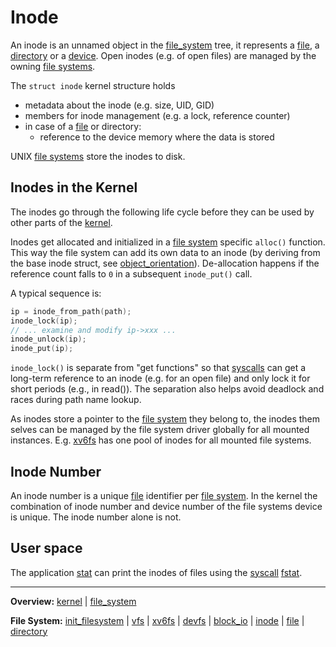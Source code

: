 # Inode

An inode is an unnamed object in the [file_system](file_system.md) tree, it represents a [file](file.md), a [directory](directory.md) or a [device](../devices/devices.md). 
Open inodes (e.g. of open files) are managed by the owning [file systems](file_system.md).

The `struct inode` kernel structure holds 
- metadata about the inode (e.g. size, UID, GID)
- members for inode management (e.g. a lock, reference counter)
- in case of a [file](file.md) or directory:
	- reference to the device memory where the data is stored

UNIX [file systems](file_system.md) store the inodes to disk.


## Inodes in the Kernel

The inodes go through the following life cycle before they can be used by other parts of the [kernel](../kernel.md).

Inodes get allocated and initialized in a [file system](file_system.md) specific `alloc()` function. This way the file system can add its own data to an inode (by deriving from the base inode struct, see [object_orientation](../overview/object_orientation.md)). De-allocation happens if the reference count falls to `0` in a subsequent `inode_put()` call.


A typical sequence is:
```C
ip = inode_from_path(path);
inode_lock(ip);
// ... examine and modify ip->xxx ...
inode_unlock(ip);
inode_put(ip);
```

`inode_lock()` is separate from "get functions" so that [syscalls](../syscalls/syscalls.md) can get a long-term reference to an inode (e.g. for an open file) and only lock it for short periods (e.g., in read()). The separation also helps avoid deadlock and races during path name lookup. 

As inodes store a pointer to the [file system](file_system.md) they belong to, the inodes them selves can be managed by the file system driver globally for all mounted instances. E.g. [xv6fs](xv6fs/xv6fs.md) has one pool of inodes for all mounted file systems. 


## Inode Number

An inode number is a unique [file](file.md) identifier per [file system](file_system.md). In the kernel the combination of inode number and device number of the file systems device is unique. The inode number alone is not.


## User space

The application [stat](../../userspace/bin/stat.md) can print the inodes of files using the [syscall](../syscalls/syscalls.md) [fstat](../syscalls/fstat.md).


---
**Overview:** [kernel](kernel.md) | [file_system](file_system.md)

**File System:** [init_filesystem](init_filesystem.md) | [vfs](vfs.md) | [xv6fs](xv6fs/xv6fs.md) | [devfs](devfs.md) | [block_io](block_io.md) | [inode](inode.md) | [file](file.md) | [directory](directory.md)
